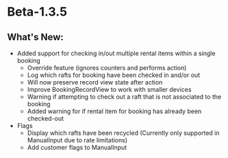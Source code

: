 # Beta-1.3.5

## What's New: 
- Added support for checking in/out multiple rental items within a single booking
  - Override feature (ignores counters and performs action)
  - Log which rafts for booking have been checked in and/or out
  - Will now preserve record view state after action
  - Improve BookingRecordView to work with smaller devices
  - Warning if attempting to check out a raft that is not associated to the booking
  - Added warning for if rental item for booking has already been checked-out
- Flags
  - Display which rafts have been recycled (Currently only supported in ManualInput due to rate limitations)
  - Add customer flags to ManualInput 